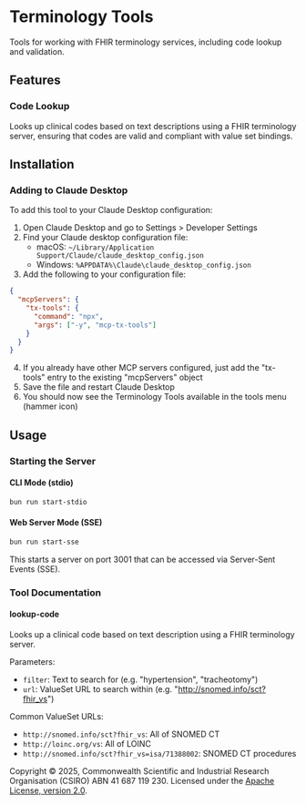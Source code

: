 # Terminology Tools

Tools for working with FHIR terminology services, including code lookup and
validation.

## Features

### Code Lookup

Looks up clinical codes based on text descriptions using a FHIR terminology
server, ensuring that codes are valid and compliant with value set bindings.

## Installation

### Adding to Claude Desktop

To add this tool to your Claude Desktop configuration:

1. Open Claude Desktop and go to Settings > Developer Settings
2. Find your Claude desktop configuration file:
   - macOS: `~/Library/Application Support/Claude/claude_desktop_config.json`
   - Windows: `%APPDATA%\Claude\claude_desktop_config.json`
3. Add the following to your configuration file:

```json
{
  "mcpServers": {
    "tx-tools": {
      "command": "npx",
      "args": ["-y", "mcp-tx-tools"]
    }
  }
}
```

4. If you already have other MCP servers configured, just add the "tx-tools"
   entry to the existing "mcpServers" object
5. Save the file and restart Claude Desktop
6. You should now see the Terminology Tools available in the tools menu (hammer
   icon)

## Usage

### Starting the Server

#### CLI Mode (stdio)

```bash
bun run start-stdio
```

#### Web Server Mode (SSE)

```bash
bun run start-sse
```

This starts a server on port 3001 that can be accessed via Server-Sent Events
(SSE).

### Tool Documentation

#### lookup-code

Looks up a clinical code based on text description using a FHIR terminology
server.

Parameters:

- `filter`: Text to search for (e.g. "hypertension", "tracheotomy")
- `url`: ValueSet URL to search within (e.g. "http://snomed.info/sct?fhir_vs")

Common ValueSet URLs:

- `http://snomed.info/sct?fhir_vs`: All of SNOMED CT
- `http://loinc.org/vs`: All of LOINC
- `http://snomed.info/sct?fhir_vs=isa/71388002`: SNOMED CT procedures

Copyright © 2025, Commonwealth Scientific and Industrial Research Organisation
(CSIRO) ABN 41 687 119 230. Licensed under the
[Apache License, version 2.0](https://www.apache.org/licenses/LICENSE-2.0).
